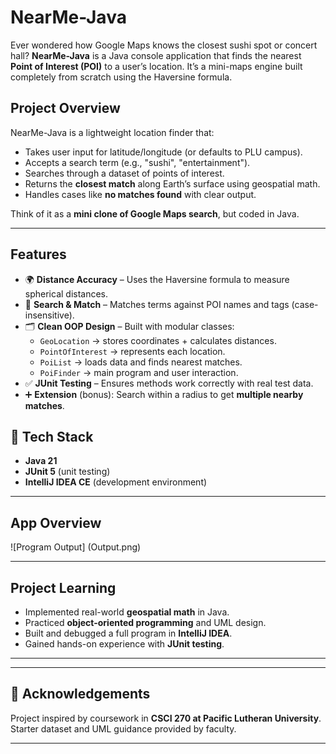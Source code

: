 # NearMe-Java
Ever wondered how Google Maps knows the closest sushi spot or concert hall?   **NearMe-Java** is a Java console application that finds the nearest **Point of Interest (POI)** to a user’s location.   It’s a mini-maps engine built completely from scratch using the Haversine formula.

## Project Overview
NearMe-Java is a lightweight location finder that:
- Takes user input for latitude/longitude (or defaults to PLU campus).  
- Accepts a search term (e.g., "sushi", "entertainment").  
- Searches through a dataset of points of interest.  
- Returns the **closest match** along Earth’s surface using geospatial math.  
- Handles cases like **no matches found** with clear output.  

Think of it as a **mini clone of Google Maps search**, but coded in Java.

---

##  Features
- 🌍 **Distance Accuracy** – Uses the Haversine formula to measure spherical distances.  
- 🔎 **Search & Match** – Matches terms against POI names and tags (case-insensitive).  
- 🗂 **Clean OOP Design** – Built with modular classes:
  - `GeoLocation` → stores coordinates + calculates distances.  
  - `PointOfInterest` → represents each location.  
  - `PoiList` → loads data and finds nearest matches.  
  - `PoiFinder` → main program and user interaction.  
- ✅ **JUnit Testing** – Ensures methods work correctly with real test data.  
- ➕ **Extension** (bonus): Search within a radius to get **multiple nearby matches**.


## 🔧 Tech Stack
- **Java 21**  
- **JUnit 5** (unit testing)  
- **IntelliJ IDEA CE** (development environment)  

---

## App Overview

![Program Output] (Output.png)

---

## Project Learning
- Implemented real-world **geospatial math** in Java.  
- Practiced **object-oriented programming** and UML design.  
- Built and debugged a full program in **IntelliJ IDEA**.  
- Gained hands-on experience with **JUnit testing**.  

---


---

## 📜 Acknowledgements
Project inspired by coursework in **CSCI 270 at Pacific Lutheran University**.  
Starter dataset and UML guidance provided by faculty.  

---

